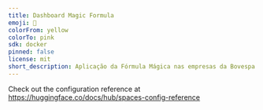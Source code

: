 ```yaml
---
title: Dashboard Magic Formula
emoji: 🐢
colorFrom: yellow
colorTo: pink
sdk: docker
pinned: false
license: mit
short_description: Aplicação da Fórmula Mágica nas empresas da Bovespa
---
```


Check out the configuration reference at https://huggingface.co/docs/hub/spaces-config-reference

